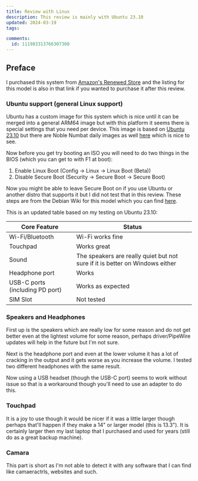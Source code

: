 ```yaml
---
title: Review with Linux
description: This review is mainly with Ubuntu 23.10
updated: 2024-03-19
tags: 

comments:
  id: 111983313766307308
---
```


## Preface

I purchased this system from [Amazon's Renewed Store](https://www.amazon.com/dp/B0BVWKM463?psc=1&ref=ppx_yo2ov_dt_b_product_details#renewedProgramDescriptionBtfSection) and the listing for this model is also in that link if you wanted to purchase it after this review. 

### Ubuntu support (general Linux support)

Ubuntu has a custom image for this system which is nice until it can be merged into a general ARM64 image but with this platform it seems there is special settings that you need per device. This image is based on [Ubuntu 23.10](https://cdimage.ubuntu.com/ubuntu/releases/23.10.1/release/ubuntu-23.10.1-desktop-arm64+x13s.iso) but there are Noble Numbat daily images as well [here](https://cdimage.ubuntu.com/daily-live/current/noble-desktop-arm64+x13s.iso) which is nice to see.

Now before you get try booting an ISO you will need to do two things in the BIOS (which you can get to with F1 at boot):

1. Enable Linux Boot (Config -> Linux -> Linux Boot (Beta))
2. Disable Secure Boot (Security -> Secure Boot -> Secure Boot)

Now you might be able to leave Secure Boot on if you use Ubuntu or another distro that supports it but I did not test that in this review. These steps are from the Debian Wiki for this model which you can find [here](https://wiki.debian.org/InstallingDebianOn/Thinkpad/X13s#BIOS_configuration). 

This is an updated table based on my testing on Ubuntu 23.10:

| Core Feature | Status |
| ------------ | ------ |
| Wi-Fi/Bluetooth | Wi-Fi works fine |
| Touchpad | Works great |
| Sound | The speakers are really quiet but not sure if it is better on Windows either |
| Headphone port | Works |
| USB-C ports (including PD port) | Works as expected |
| SIM Slot | Not tested | 

### Speakers and Headphones

First up is the speakers which are really low for some reason and do not get better even at the lightest volume for some reason, perhaps driver/PipeWire updates will help in the future but I'm not sure.

Next is the headphone port and even at the lower volume it has a lot of cracking in the output and it gets worse as you increase the volume. I tested two different headphones with the same result.

Now using a USB headset (though the USB-C port) seems to work without issue so that is a workaround though you'll need to use an adapter to do this.

### Touchpad

It is a joy to use though it would be nicer if it was a little larger though perhaps that'll happen if they make a 14" or larger model (this is 13.3"). It is certainly larger then my last laptop that I purchased and used for years (still do as a great backup machine).

### Camara

This part is short as I'm not able to detect it with any software that I can find like camaeractrls, websites and such.
